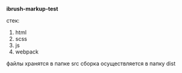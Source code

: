 **ibrush-markup-test**

стек:
1. html
2. scss
3. js
4. webpack

файлы хранятся в папке src 
сборка осуществляется в папку dist
